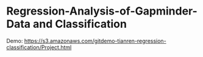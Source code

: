 # Regression-Analysis-of-Gapminder-Data and Classification
Demo: https://s3.amazonaws.com/gitdemo-tianren-regression-classification/Project.html
